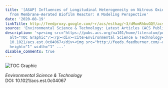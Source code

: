 ```yaml
---
title: '[ASAP] Influences of Longitudinal Heterogeneity on Nitrous Oxide Production
  from Membrane-Aerated Biofilm Reactor: A Modeling Perspective'
date: '2020-08-19'
linkTitle: http://feedproxy.google.com/~r/acs/esthag/~3/dMomRhbuGQY/acs.est.0c04067
source: 'Environmental Science & Technology: Latest Articles (ACS Publications)'
description: '<p><img src="https://pubs.acs.org/na101/home/literatum/publisher/achs/journals/content/esthag/0/esthag.ahead-of-print/acs.est.0c04067/20200819/images/medium/es0c04067_0007.gif"
  alt="TOC Graphic"/></p><div><cite>Environmental Science & Technology</cite></div><div>DOI:
  10.1021/acs.est.0c04067</div><img src="http://feeds.feedburner.com/~r/acs/esthag/~4/dMomRhbuGQY"
  height="1" width="1" ...'
disable_comments: true
---
```

<p><img src="https://pubs.acs.org/na101/home/literatum/publisher/achs/journals/content/esthag/0/esthag.ahead-of-print/acs.est.0c04067/20200819/images/medium/es0c04067_0007.gif" alt="TOC Graphic"/></p><div><cite>Environmental Science & Technology</cite></div><div>DOI: 10.1021/acs.est.0c04067</div><img src="http://feeds.feedburner.com/~r/acs/esthag/~4/dMomRhbuGQY" height="1" width="1" ...